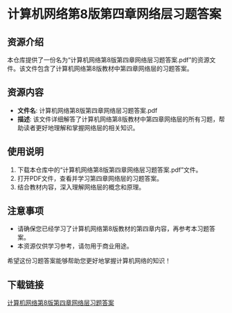 # 计算机网络第8版第四章网络层习题答案

## 资源介绍

本仓库提供了一份名为“计算机网络第8版第四章网络层习题答案.pdf”的资源文件。该文件包含了计算机网络第8版教材中第四章网络层的习题答案。

## 资源内容

- **文件名**: 计算机网络第8版第四章网络层习题答案.pdf
- **描述**: 该文件详细解答了计算机网络第8版教材中第四章网络层的所有习题，帮助读者更好地理解和掌握网络层的相关知识。

## 使用说明

1. 下载本仓库中的“计算机网络第8版第四章网络层习题答案.pdf”文件。
2. 打开PDF文件，查看并学习第四章网络层的习题答案。
3. 结合教材内容，深入理解网络层的概念和原理。

## 注意事项

- 请确保您已经学习了计算机网络第8版教材的第四章内容，再参考本习题答案。
- 本资源仅供学习参考，请勿用于商业用途。

希望这份习题答案能够帮助您更好地掌握计算机网络的知识！

## 下载链接

[计算机网络第8版第四章网络层习题答案](https://pan.quark.cn/s/565238798c09)